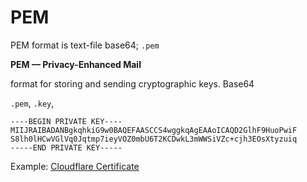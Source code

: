 # PEM

PEM format is text-file base64; `.pem`
    
**PEM — Privacy-Enhanced Mail**

format for storing and sending cryptographic keys. Base64

`.pem`, `.key`, 

```
----BEGIN PRIVATE KEY----
MIIJRAIBADANBgkqhkiG9w0BAQEFAASCCS4wggkqAgEAAoICAQD2GlhF9HuoPwiF
S8lh0lHCwVGlVq0Jqtmp7ieyVOZ0mbU6T2KCDwkL3mWWSiVZc+cjh3EOsXtyzuiq
-----END PRIVATE KEY-----
```

Example: [Cloudflare Certificate](https://developers.cloudflare.com/cloudflare-one/connections/connect-devices/warp/user-side-certificates/install-cloudflare-cert/)
